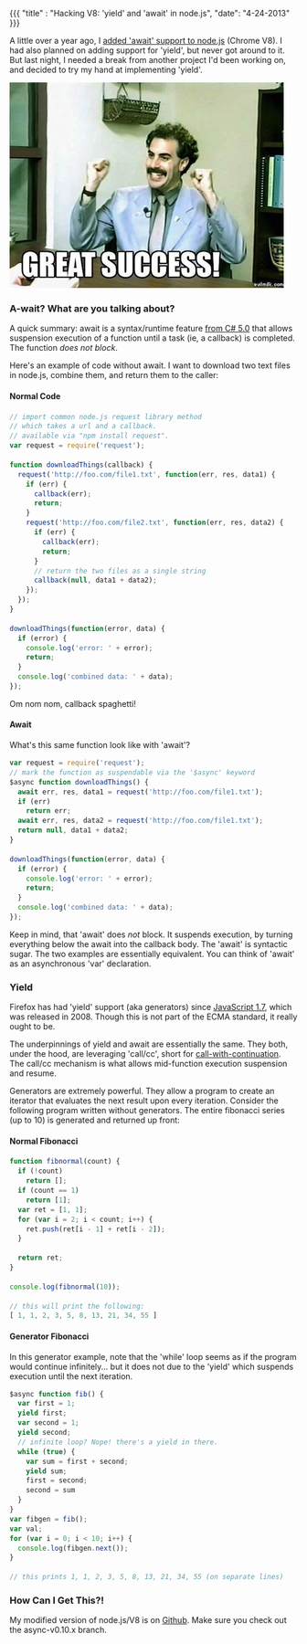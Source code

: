 {{{
  "title" : "Hacking V8: 'yield' and 'await' in node.js",
  "date": "4-24-2013"
}}}

A little over a year ago, I [added 'await' support to node.js](https://github.com/koush/node/wiki/%22async%22-support-in-node.js)
(Chrome V8). I had also planned on adding support for 'yield', but never got around to it. But last night, I needed a break from
another project I'd been working on, and decided to try my hand at implementing 'yield'.

![](yield-await-v8/borat.jpg)

### A-wait? What are you talking about?

A quick summary: await is a syntax/runtime feature [from C# 5.0](http://msdn.microsoft.com/en-us/library/vstudio/hh191443.aspx)
that allows suspension execution of a function until a task (ie, a callback) is completed. The function _does not block_.

Here's an example of code without await. I want to download two text files in node.js, combine them, and return
them to the caller:

#### Normal Code

```javascript
// import common node.js request library method
// which takes a url and a callback.
// available via "npm install request".
var request = require('request');

function downloadThings(callback) {
  request('http://foo.com/file1.txt', function(err, res, data1) {
    if (err) {
      callback(err);
      return;
    }
    request('http://foo.com/file2.txt', function(err, res, data2) {
      if (err) {
        callback(err);
        return;
      }
      // return the two files as a single string
      callback(null, data1 + data2);
    });
  });
}

downloadThings(function(error, data) {
  if (error) {
    console.log('error: ' + error);
    return;
  }
  console.log('combined data: ' + data);
});
```

Om nom nom, callback spaghetti!

#### Await

What's this same function look like with 'await'?

```javascript
var request = require('request');
// mark the function as suspendable via the '$async' keyword
$async function downloadThings() {
  await err, res, data1 = request('http://foo.com/file1.txt');
  if (err)
    return err;
  await err, res, data2 = request('http://foo.com/file1.txt');
  return null, data1 + data2;
}

downloadThings(function(error, data) {
  if (error) {
    console.log('error: ' + error);
    return;
  }
  console.log('combined data: ' + data);
});
```

Keep in mind, that 'await' does _not_ block. It suspends execution, by turning everything below the await into the callback
body. The 'await' is syntactic sugar. The two examples are essentially equivalent. You can think of 'await' as an
asynchronous 'var' declaration.

### Yield

Firefox has had 'yield' support (aka generators) since [JavaScript 1.7](http://en.wikipedia.org/wiki/JavaScript#Version_history),
which was released in 2008. Though this is not part of the ECMA standard, it really ought to be.

The underpinnings of yield and await are essentially the same. They both, under the hood, are leveraging 'call/cc', short for
[call-with-continuation](http://en.wikipedia.org/wiki/Call-with-current-continuation). The call/cc mechanism is what allows
mid-function execution suspension and resume.

Generators are extremely powerful. They allow a program to create an iterator that evaluates the next result upon every iteration.
Consider the following program written without generators. The entire fibonacci series (up to 10) is generated and returned up front:

#### Normal Fibonacci

```javascript
function fibnormal(count) {
  if (!count)
    return [];
  if (count == 1)
    return [1];
  var ret = [1, 1];
  for (var i = 2; i < count; i++) {
    ret.push(ret[i - 1] + ret[i - 2]);
  }
  
  return ret;
}

console.log(fibnormal(10));

// this will print the following:
[ 1, 1, 2, 3, 5, 8, 13, 21, 34, 55 ]
```

#### Generator Fibonacci

In this generator example, note that the 'while' loop seems as if the program would continue infinitely...
but it does not due to the 'yield' which suspends execution until the next iteration.

```javascript
$async function fib() {
  var first = 1;
  yield first;
  var second = 1;
  yield second;
  // infinite loop? Nope! there's a yield in there.
  while (true) {
    var sum = first + second;
    yield sum;
    first = second;
    second = sum
  }
}
var fibgen = fib();
var val;
for (var i = 0; i < 10; i++) {
  console.log(fibgen.next());
}

// this prints 1, 1, 2, 3, 5, 8, 13, 21, 34, 55 (on separate lines)
```

### How Can I Get This?!

My modified version of node.js/V8 is on [Github](https://github.com/koush/node/tree/async-v0.10.x). Make sure you check out the async-v0.10.x branch.
